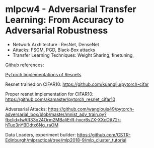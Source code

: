 # mlpcw4 - Adversarial Transfer Learning: From Accuracy to Adversarial Robustness

* Network Arxhitecture : ResNet, DenseNet
* Attacks: FSGM, PGD, Black-Box attacks
* Transfer Learning Techniques: Weight Sharing, finetuning, 


Github references:

[PyTorch Implementations of Resnets](https://github.com/pytorch/vision/blob/master/torchvision/models/resnet.py)

Resnet trained on CIFAR10: https://github.com/kuangliu/pytorch-cifar

Proper resnet implementation for CIFAR10: https://github.com/akamaster/pytorch_resnet_cifar10

Adversarial Attacks: https://github.com/wanglouis49/pytorch-adversarial_box/blob/master/mnist_adv_train.py?fbclid=IwAR33o24Orm2MBaIiErR-hxcr6sZX-XXcOtt72r-hTuo3nYBDdtx6Ng_raOM

Data Loaders, experiment builder: https://github.com/CSTR-Edinburgh/mlpractical/tree/mlp2018-9/mlp_cluster_tutorial

